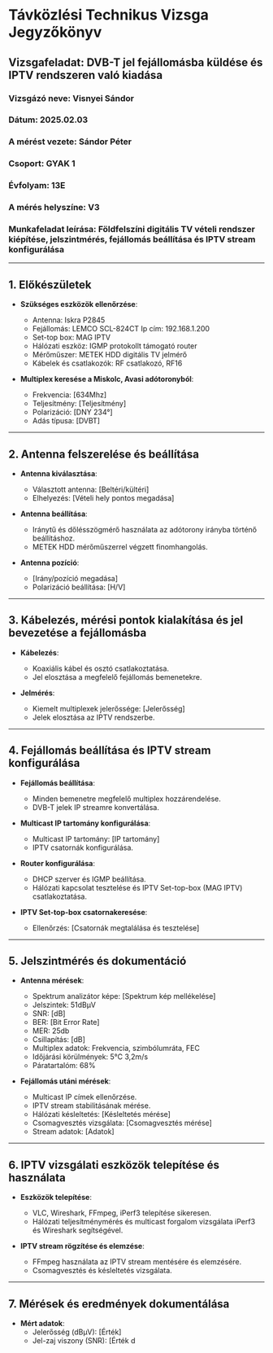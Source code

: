 # Távközlési Technikus Vizsga Jegyzőkönyv

## Vizsgafeladat: DVB-T jel fejállomásba küldése és IPTV rendszeren való kiadása

### Vizsgázó neve: Visnyei Sándor
### Dátum: 2025.02.03
### A mérést vezete: Sándor Péter
### Csoport: GYAK 1
### Évfolyam: 13E
### A mérés helyszíne: V3
### Munkafeladat leírása: Földfelszíni digitális TV vételi rendszer kiépítése, jelszintmérés, fejállomás beállítása és IPTV stream konfigurálása

---

## 1. Előkészületek

- **Szükséges eszközök ellenőrzése**:
  - Antenna: Iskra P2845
  - Fejállomás: LEMCO SCL-824CT Ip cím: 192.168.1.200 
  - Set-top box: MAG IPTV
  - Hálózati eszköz: IGMP protokollt támogató router
  - Mérőműszer: METEK HDD digitális TV jelmérő
  - Kábelek és csatlakozók: RF csatlakozó, RF16

- **Multiplex keresése a Miskolc, Avasi adótoronyból**:
  - Frekvencia: [634Mhz]
  - Teljesítmény: [Teljesítmény]
  - Polarizáció: [DNY 234°]
  - Adás típusa: [DVBT]
  
---

## 2. Antenna felszerelése és beállítása

- **Antenna kiválasztása**:
  - Választott antenna: [Beltéri/kültéri]
  - Elhelyezés: [Vételi hely pontos megadása]
  
- **Antenna beállítása**:
  - Iránytű és dőlésszögmérő használata az adótorony irányba történő beállításhoz.
  - METEK HDD mérőműszerrel végzett finomhangolás.
  
- **Antenna pozíció**:
  - [Irány/pozíció megadása]
  - Polarizáció beállítása: [H/V]

---

## 3. Kábelezés, mérési pontok kialakítása és jel bevezetése a fejállomásba

- **Kábelezés**:
  - Koaxiális kábel és osztó csatlakoztatása.
  - Jel elosztása a megfelelő fejállomás bemenetekre.

- **Jelmérés**:
  - Kiemelt multiplexek jelerőssége: [Jelerősség]
  - Jelek elosztása az IPTV rendszerbe.

---

## 4. Fejállomás beállítása és IPTV stream konfigurálása

- **Fejállomás beállítása**:
  - Minden bemenetre megfelelő multiplex hozzárendelése.
  - DVB-T jelek IP streamre konvertálása.

- **Multicast IP tartomány konfigurálása**:
  - Multicast IP tartomány: [IP tartomány]
  - IPTV csatornák konfigurálása.

- **Router konfigurálása**:
  - DHCP szerver és IGMP beállítása.
  - Hálózati kapcsolat tesztelése és IPTV Set-top-box (MAG IPTV) csatlakoztatása.
  
- **IPTV Set-top-box csatornakeresése**:
  - Ellenőrzés: [Csatornák megtalálása és tesztelése]

---

## 5. Jelszintmérés és dokumentáció

- **Antenna mérések**:
  - Spektrum analizátor képe: [Spektrum kép mellékelése]
  - Jelszintek: 51dBμV
  - SNR: [dB]
  - BER: [Bit Error Rate]
  - MER: 25db
  - Csillapítás: [dB]
  - Multiplex adatok: Frekvencia, szimbólumráta, FEC
  - Időjárási körülmények: 5°C 3,2m/s
  - Páratartalóm: 68%

- **Fejállomás utáni mérések**:
  - Multicast IP címek ellenőrzése.
  - IPTV stream stabilitásának mérése.
  - Hálózati késleltetés: [Késleltetés mérése]
  - Csomagvesztés vizsgálata: [Csomagvesztés mérése]
  - Stream adatok: [Adatok]

---

## 6. IPTV vizsgálati eszközök telepítése és használata

- **Eszközök telepítése**:
  - VLC, Wireshark, FFmpeg, iPerf3 telepítése sikeresen.
  - Hálózati teljesítménymérés és multicast forgalom vizsgálata iPerf3 és Wireshark segítségével.

- **IPTV stream rögzítése és elemzése**:
  - FFmpeg használata az IPTV stream mentésére és elemzésére.
  - Csomagvesztés és késleltetés vizsgálata.

---

## 7. Mérések és eredmények dokumentálása

- **Mért adatok**:
  - Jelerősség (dBμV): [Érték]
  - Jel-zaj viszony (SNR): [Érték d

